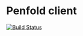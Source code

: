 Penfold client
==============

[![Build Status](https://travis-ci.org/qmetric/penfold-client.png)](https://travis-ci.org/qmetric/penfold-client)
